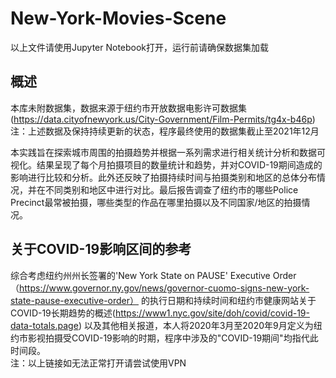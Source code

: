 # New-York-Movies-Scene 

以上文件请使用Jupyter Notebook打开，运行前请确保数据集加载

## 概述  
本库未附数据集，数据来源于纽约市开放数据电影许可数据集(https://data.cityofnewyork.us/City-Government/Film-Permits/tg4x-b46p)
注：上述数据及保持持续更新的状态，程序最终使用的数据集截止至2021年12月
 
本实践旨在探索城市周围的拍摄趋势并根据一系列需求进行相关统计分析和数据可视化。结果呈现了每个月拍摄项目的数量统计和趋势，并对COVID-19期间造成的影响进行比较和分析。此外还反映了拍摄持续时间与拍摄类别和地区的总体分布情况，并在不同类别和地区中进行对比。最后报告调查了纽约市的哪些Police Precinct最常被拍摄，哪些类型的作品在哪里拍摄以及不同国家/地区的拍摄情况。

## 关于COVID-19影响区间的参考 
综合考虑纽约州州长签署的'New York State on PAUSE' Executive Order（https://www.governor.ny.gov/news/governor-cuomo-signs-new-york-state-pause-executive-order） 的执行日期和持续时间和纽约市健康网站关于COVID-19长期趋势的概述(https://www1.nyc.gov/site/doh/covid/covid-19-data-totals.page) 以及其他相关报道，本人将2020年3月至2020年9月定义为纽约市影视拍摄受COVID-19影响的时期，程序中涉及的"COVID-19期间"均指代此时间段。  
注：以上链接如无法正常打开请尝试使用VPN
